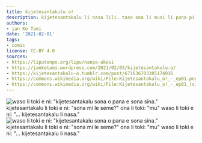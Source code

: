 ```yaml
---
title: kijetesantakulu o!
description: kijetesantakalu li nasa lili. taso ona li musi li pona pi nasin ona.
authors:
- jan Ke Tami
date: '2021-02-01'
tags:
- comic
license: CC-BY 4.0
sources:
- https://liputenpo.org/lipu/nanpa-akesi
- https://janketami.wordpress.com/2021/02/03/kijetesantakulu-o/
- https://kijetesantakalu-o.tumblr.com/post/671636703385174016
- https://commons.wikimedia.org/wiki/File:Kijetesantakalu_o!_-_ep01.png
- https://commons.wikimedia.org/wiki/File:Kijetesantakalu_o!_-_ep01_(sitelen_pona).png
---
```


![waso li toki e ni: "kijetesantakalu sona o pana e sona sina." kijetesantakalu li toki e ni: "sona mi le seme?" ona li toki: "mu" waso li toki e ni: "... kijetesantakalu li nasa."](https://upload.wikimedia.org/wikipedia/commons/d/d8/Kijetesantakalu_o%21_-_ep01.png)
![waso li toki e ni: "kijetesantakalu sona o pana e sona sina." kijetesantakalu li toki e ni: "sona mi le seme?" ona li toki: "mu" waso li toki e ni: "... kijetesantakalu li nasa."](https://upload.wikimedia.org/wikipedia/commons/2/2f/Kijetesantakalu_o%21_-_ep01_%28sitelen_pona%29.png)